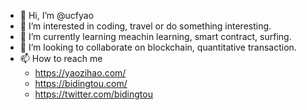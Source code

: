 - 👋 Hi, I’m @ucfyao
- 👀 I’m interested in coding, travel or do something interesting.
- 🌱 I’m currently learning meachin learning, smart contract, surfing.
- 💞️ I’m looking to collaborate on blockchain, quantitative transaction.
- 📫 How to reach me 
  - https://yaozihao.com/ 
  - https://bidingtou.com/
  - https://twitter.com/bidingtou

<!---
ucfyao/ucfyao is a ✨ special ✨ repository because its `README.md` (this file) appears on your GitHub profile.
You can click the Preview link to take a look at your changes.
--->
